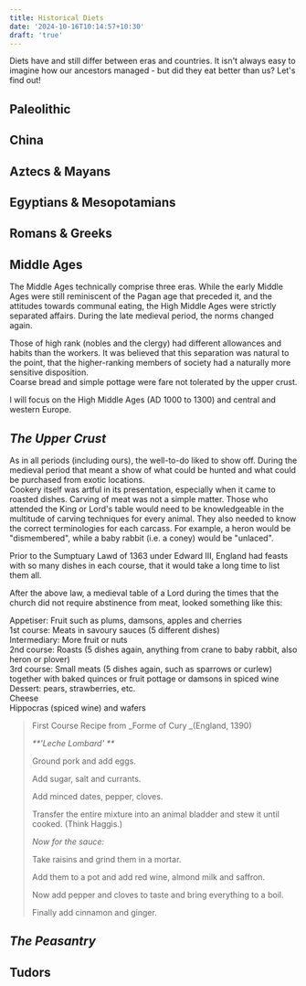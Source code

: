 ```yaml
---
title: Historical Diets
date: '2024-10-16T10:14:57+10:30'
draft: 'true'
---
```

Diets have and still differ between eras and countries. It isn't always easy to imagine how our ancestors managed - but did they eat better than us? Let's find out!

## Paleolithic

## China

## Aztecs & Mayans

## Egyptians & Mesopotamians

## Romans & Greeks

## Middle Ages

The Middle Ages technically comprise three eras. While the early Middle Ages were still reminiscent of the Pagan age that preceded it, and the attitudes towards communal eating, the High Middle Ages were strictly separated affairs. During the late medieval period, the norms changed again. 

Those of high rank (nobles and the clergy) had different allowances and habits than the workers. It was believed that this separation was natural to the point, that the higher-ranking members of society had a naturally more sensitive disposition. \
Coarse bread and simple pottage were fare not tolerated by the upper crust.

I will focus on the High Middle Ages (AD 1000 to 1300) and central and western Europe.

## _The Upper Crust_

As in all periods (including ours), the well-to-do liked to show off. During the medieval period that meant a show of what could be hunted and what could be purchased from exotic locations.\
Cookery itself was artful in its presentation, especially when it came to roasted dishes. Carving of meat was not a simple matter. Those who attended the King or Lord's table would need to be knowledgeable in the multitude of carving techniques for every animal. They also needed to know the correct terminologies for each carcass. For example, a heron would be "dismembered", while a baby rabbit (i.e. a coney) would be "unlaced". 

Prior to the Sumptuary Lawd of 1363 under Edward III, England had feasts with so many dishes in each course, that it would take a long time to list them all.

After the above law, a medieval table of a Lord during the times that the church did not require abstinence from meat, looked something like this:

Appetiser: Fruit such as plums, damsons, apples and cherries\
1st course: Meats in savoury sauces (5 different dishes)\
Intermediary: More fruit or nuts\
2nd course: Roasts (5 dishes again, anything from crane to baby rabbit, also heron or plover)\
3rd course: Small meats (5 dishes again, such as sparrows or curlew) together with baked quinces or fruit pottage or damsons in spiced wine\
Dessert: pears, strawberries, etc.\
Cheese\
Hippocras (spiced wine) and wafers

> First Course Recipe from _Forme of Cury _(England, 1390)
>
> _**'Leche Lombard' **_
>
> Ground pork and add eggs.
>
> Add sugar, salt and currants.
>
> Add minced dates, pepper, cloves.
>
> Transfer the entire mixture into an animal bladder and stew it until cooked. (Think Haggis.)
>
> _Now for the sauce:_
>
> Take raisins and grind them in a mortar. 
>
> Add them to a pot and add red wine, almond milk and saffron. 
>
> Now add pepper and cloves to taste and bring everything to a boil. 
>
> Finally add cinnamon and ginger.
>
>

## _The Peasantry_

## 

## Tudors
